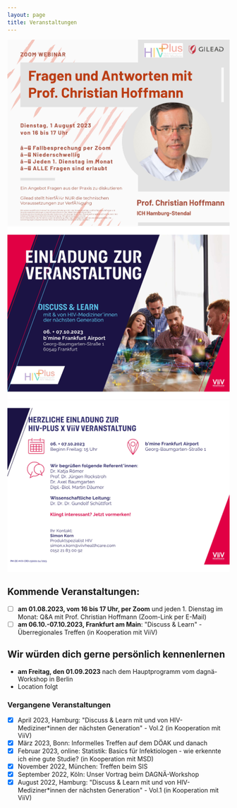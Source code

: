 ```yaml
---
layout: page
title: Veranstaltungen
---
```

![Flyer](/assets/img/HIVPlus_Flyer_Hoffmann_Version2.jpg)
![Flyer](/assets/img/HIVPlus_Flyer_Frankfurt_1.jpg)
![Flyer](/assets/img/HIVPlus_Flyer_Frankfurt_2.jpg)

## Kommende Veranstaltungen:
- [ ]  **am 01.08.2023, vom 16 bis 17 Uhr, per Zoom** und jeden 1. Dienstag im Monat: Q&A mit Prof. Christian Hoffmann (Zoom-Link per E-Mail)
- [ ]  **am 06.10.-07.10.2023, Frankfurt am Main**: "Discuss & Learn" - Überregionales Treffen (in Kooperation mit ViiV)

## Wir würden dich gerne persönlich kennenlernen
 - **am Freitag, den 01.09.2023** nach dem Hauptprogramm vom dagnä-Workshop in Berlin
 - Location folgt

### Vergangene Veranstaltungen
- [x]  April 2023, Hamburg: "Discuss & Learn mit und von HIV-Mediziner*innen der nächsten Generation" - Vol.2 (in Kooperation mit ViiV)
- [x]  März 2023, Bonn: Informelles Treffen auf dem DÖAK und danach
- [x]  Februar 2023, online: Statistik: Basics für Infektiologen - wie erkennte ich eine gute Studie? (in Kooperation mit MSD)
- [x]  November 2022, München: Treffen beim SIS
- [x]  September 2022, Köln: Unser Vortrag beim DAGNÄ-Workshop
- [x]  August 2022, Hamburg: "Discuss & Learn mit und von HIV-Mediziner*innen der nächsten Generation" - Vol.1 (in Kooperation mit ViiV)
